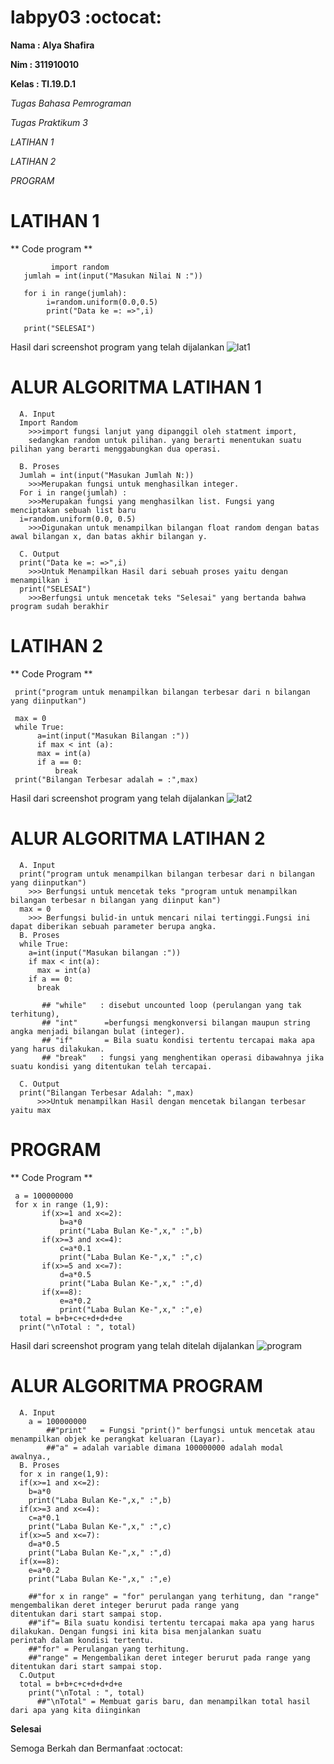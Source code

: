 # labpy03 :octocat:
**Nama  : Alya Shafira**

**Nim   : 311910010**

**Kelas : TI.19.D.1**

*Tugas Bahasa Pemrograman*

*Tugas Praktikum 3*

*LATIHAN 1*

*LATIHAN 2*

*PROGRAM*




# LATIHAN 1

** Code program **

             import random
       jumlah = int(input("Masukan Nilai N :"))

       for i in range(jumlah):
            i=random.uniform(0.0,0.5)
            print("Data ke =: =>",i)

       print("SELESAI")
   
Hasil dari screenshot program yang telah dijalankan
![lat1](https://user-images.githubusercontent.com/56963083/68419799-846ed180-01cd-11ea-87aa-700ae87bf30c.PNG)


# ALUR ALGORITMA LATIHAN 1

      A. Input
      Import Random
        >>>import fungsi lanjut yang dipanggil oleh statment import,
        sedangkan random untuk pilihan. yang berarti menentukan suatu pilihan yang berarti menggabungkan dua operasi.

      B. Proses
      Jumlah = int(input("Masukan Jumlah N:)) 
        >>>Merupakan fungsi untuk menghasilkan integer. 
      For i in range(jumlah) :
        >>>Merupakan fungsi yang menghasilkan list. Fungsi yang menciptakan sebuah list baru
      i=random.uniform(0.0, 0.5) 
        >>>Digunakan untuk menampilkan bilangan float random dengan batas awal bilangan x, dan batas akhir bilangan y.
      
      C. Output 
      print("Data ke =: =>",i)
        >>>Untuk Menampilkan Hasil dari sebuah proses yaitu dengan menampilkan i
      print("SELESAI")
        >>>Berfungsi untuk mencetak teks "Selesai" yang bertanda bahwa program sudah berakhir
    

# LATIHAN 2
** Code Program **

     print("program untuk menampilkan bilangan terbesar dari n bilangan yang diinputkan")

     max = 0
     while True:
          a=int(input("Masukan Bilangan :"))
          if max < int (a):
          max = int(a)
          if a == 0:
              break
     print("Bilangan Terbesar adalah = :",max)


Hasil dari screenshot program yang telah dijalankan
![lat2](https://user-images.githubusercontent.com/56963083/68419990-eaf3ef80-01cd-11ea-809c-d5133cce6f14.PNG)


# ALUR ALGORITMA LATIHAN 2

      A. Input
      print("program untuk menampilkan bilangan terbesar dari n bilangan yang diinputkan")
        >>> Berfungsi untuk mencetak teks "program untuk menampilkan bilangan terbesar n bilangan yang diinput kan") 
      max = 0
        >>> Berfungsi bulid-in untuk mencari nilai tertinggi.Fungsi ini dapat diberikan sebuah parameter berupa angka.
      B. Proses
      while True:
        a=int(input("Masukan bilangan :"))
        if max < int(a):
          max = int(a)
        if a == 0:
          break
           
           ## "while"	: disebut uncounted loop (perulangan yang tak terhitung),
           ## "int"	     =berfungsi mengkonversi bilangan maupun string angka menjadi bilangan bulat (integer).
           ## "if"	     = Bila suatu kondisi tertentu tercapai maka apa yang harus dilakukan.
           ## "break"	: fungsi yang menghentikan operasi dibawahnya jika suatu kondisi yang ditentukan telah tercapai.
       
      C. Output
      print("Bilangan Terbesar Adalah: ",max)
          >>>Untuk menampilkan Hasil dengan mencetak bilangan terbesar yaitu max
      


# PROGRAM
** Code Program **
      
     a = 100000000
     for x in range (1,9):
           if(x>=1 and x<=2):
               b=a*0
               print("Laba Bulan Ke-",x," :",b)
           if(x>=3 and x<=4):
               c=a*0.1
               print("Laba Bulan Ke-",x," :",c)
           if(x>=5 and x<=7):
               d=a*0.5
               print("Laba Bulan Ke-",x," :",d)
           if(x==8):
               e=a*0.2
               print("Laba Bulan Ke-",x," :",e)
      total = b+b+c+c+d+d+d+e
      print("\nTotal : ", total) 


Hasil dari screenshot program yang telah ditelah dijalankan
![program](https://user-images.githubusercontent.com/56963083/68420200-6b1a5500-01ce-11ea-8cd4-a4a0c6c0dc94.PNG)


# ALUR ALGORITMA PROGRAM

      A. Input 
        a = 100000000
            ##"print"	= Fungsi "print()" berfungsi untuk mencetak atau menampilkan objek ke perangkat keluaran (Layar).
            ##"a" = adalah variable dimana 100000000 adalah modal awalnya.,
      B. Proses
      for x in range(1,9):
      if(x>=1 and x<=2):
        b=a*0
        print("Laba Bulan Ke-",x," :",b)
      if(x>=3 and x<=4):
        c=a*0.1
        print("Laba Bulan Ke-",x," :",c)
      if(x>=5 and x<=7):
        d=a*0.5
        print("Laba Bulan Ke-",x," :",d)
      if(x==8):
        e=a*0.2
        print("Laba Bulan Ke-",x," :",e)
      
        ##"for x in range" = "for" perulangan yang terhitung, dan "range" mengembalikan deret integer berurut pada range yang                       ditentukan dari start sampai stop.
        ##"if"= Bila suatu kondisi tertentu tercapai maka apa yang harus dilakukan. Dengan fungsi ini kita bisa menjalankan suatu                  perintah dalam kondisi tertentu. 
        ##"for"	= Perulangan yang terhitung.
        ##"range" = Mengembalikan deret integer berurut pada range yang ditentukan dari start sampai stop.
      C.Output
      total = b+b+c+c+d+d+d+e
        print("\nTotal : ", total)
          ##"\nTotal" = Membuat garis baru, dan menampilkan total hasil dari apa yang kita diinginkan


**Selesai**

Semoga Berkah dan Bermanfaat :octocat:


 

